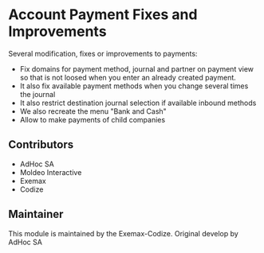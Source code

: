 # Account Payment Fixes and Improvements

Several modification, fixes or improvements to payments:

* Fix domains for payment method, journal and partner on payment view so that is not loosed when you enter an already created payment.
* It also fix available payment methods when you change several times the journal
* It also restrict destination journal selection if available inbound methods
* We also recreate the menu "Bank and Cash"
* Allow to make payments of child companies

## Contributors

* AdHoc SA
* Moldeo Interactive
* Exemax
* Codize

## Maintainer

This module is maintained by the Exemax-Codize. Original develop by AdHoc SA